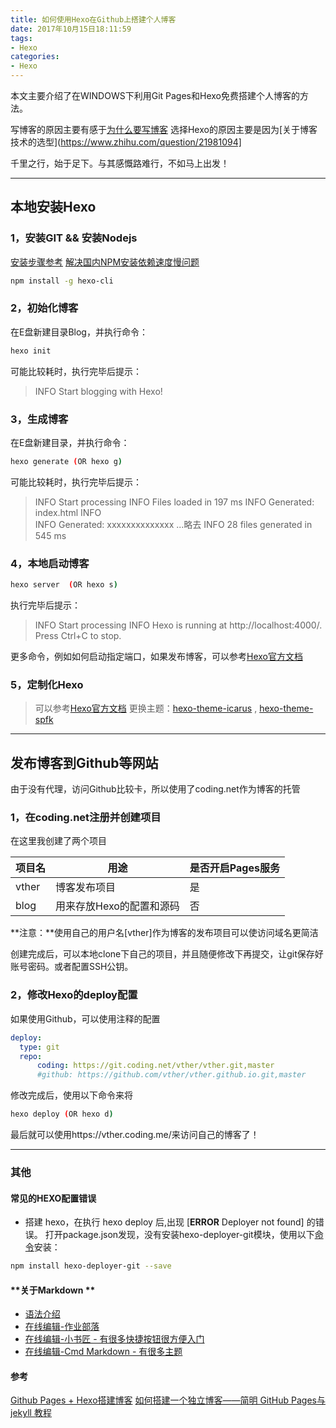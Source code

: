 ```yaml
---
title: 如何使用Hexo在Github上搭建个人博客
date: 2017年10月15日18:11:59
tags: 
- Hexo
categories: 
- Hexo
---
```


本文主要介绍了在WINDOWS下利用Git Pages和Hexo免费搭建个人博客的方法。

写博客的原因主要有感于[为什么要写博客](https://zhuanlan.zhihu.com/cnfeat/19743861) 选择Hexo的原因主要是因为[关于博客技术的选型](https://www.zhihu.com/question/21981094]

千里之行，始于足下。与其感慨路难行，不如马上出发！
<!--more-->

----------
## **本地安装Hexo**

### 1，安装GIT && 安装Nodejs
[安装步骤参考](https://hexo.io/zh-cn/docs/index.html)
[解决国内NPM安装依赖速度慢问题](http://blog.csdn.net/rongbo_j/article/details/52106580)

```bash
npm install -g hexo-cli
```
### 2，初始化博客
在E盘新建目录Blog，并执行命令：
```bash
hexo init
```
可能比较耗时，执行完毕后提示：
> INFO  Start blogging with Hexo!

### 3，生成博客
在E盘新建目录，并执行命令：
```bash
hexo generate (OR hexo g)
```
可能比较耗时，执行完毕后提示： 
> INFO  Start processing 
> INFO  Files loaded in 197 ms
> INFO  Generated: index.html INFO  
> INFO  Generated: xxxxxxxxxxxxxx ...略去 
> INFO  28 files generated in 545 ms

### 4，本地启动博客
```bash
hexo server  (OR hexo s)
```
执行完毕后提示： 
> INFO  Start processing
> INFO  Hexo is running at http://localhost:4000/. Press Ctrl+C to stop.

更多命令，例如如何启动指定端口，如果发布博客，可以参考[Hexo官方文档](https://hexo.io/zh-cn/docs/index.html)

### 5，定制化Hexo

> 可以参考[Hexo官方文档](https://hexo.io/zh-cn/docs/themes.html)
> 更换主题：[hexo-theme-icarus](https://github.com/ppoffice/hexo-theme-icarus) , [hexo-theme-spfk](https://github.com/luuman/hexo-theme-spfk)

----------
## **发布博客到Github等网站**

由于没有代理，访问Github比较卡，所以使用了coding.net作为博客的托管
### 1，在coding.net注册并创建项目

在这里我创建了两个项目

项目名 | 用途                    | 是否开启Pages服务   
----   | ------                  |----             
vther  | 博客发布项目            | 是
blog   | 用来存放Hexo的配置和源码| 否

**注意：**使用自己的用户名[vther]作为博客的发布项目可以使访问域名更简洁

创建完成后，可以本地clone下自己的项目，并且随便修改下再提交，让git保存好账号密码。或者配置SSH公钥。

### 2，修改Hexo的deploy配置
如果使用Github，可以使用注释的配置
```yaml
deploy:
  type: git
  repo:
      coding: https://git.coding.net/vther/vther.git,master
      #github: https://github.com/vther/vther.github.io.git,master
```
修改完成后，使用以下命令来将
```bash
hexo deploy (OR hexo d)
```
最后就可以使用https://vther.coding.me/来访问自己的博客了！

----------



### **其他**

#### **常见的HEXO配置错误**

-   搭建 hexo，在执行 hexo deploy 后,出现 [**ERROR** Deployer not found] 的错误。 打开package.json发现，没有安装hexo-deployer-git模块，使用以下[命令](https://hexo.io/zh-cn/docs/deployment.html)安装：

```bash
npm install hexo-deployer-git --save 
```

#### **关于Markdown **
- [语法介绍](http://www.appinn.com/markdown/)
- [在线编辑-作业部落](https://www.zybuluo.com/mdeditor)
- [在线编辑-小书匠 - 有很多快捷按钮很方便入门](http://markdown.xiaoshujiang.com/)
- [在线编辑-Cmd Markdown - 有很多主题](http://marxi.co/)


#### **参考**
[Github Pages + Hexo搭建博客](http://fanzhenyu.me/categories/Hexo/)
[如何搭建一个独立博客——简明 GitHub Pages与 jekyll 教程](http://www.cnfeat.com/blog/2014/05/10/how-to-build-a-blog/)